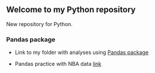 ## Welcome to my Python repository

New repository for Python.

### Pandas package

-  Link to my folder with analyses using [Pandas package](https://github.com/JuanmaMN/Python/tree/master/pandas)

-  Pandas practice with NBA data [link](https://github.com/JuanmaMN/Python/tree/master/pandas/NBA_analytics_with_pandas)

